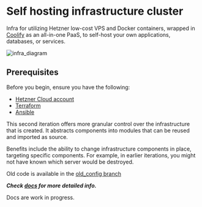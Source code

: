 # Self hosting infrastructure cluster

Infra for utilizing Hetzner low-cost VPS and Docker containers, wrapped in [Coolify](https://coolify.io) as an all-in-one PaaS, to self-host your own applications, databases, or services.

![infra_diagram](./docs/docs/public/01_infra_diagram.svg)

## Prerequisites

Before you begin, ensure you have the following:

- [Hetzner Cloud account](https://hetzner.cloud/?ref=Ix9xCKNxJriM)
- [Terraform](https://www.terraform.io/downloads.html)
- [Ansible](https://docs.ansible.com/ansible/latest/installation_guide/intro_installation.html)

This second iteration offers more granular control over the infrastructure that is created.
It abstracts components into modules that can be reused and imported as source.

Benefits include the ability to change infrastructure components in place, targeting specific components.
For example, in earlier iterations, you might not have known which server would be destroyed.

Old code is available in the [old_config branch](https://github.com/Ujstor/self-hosting-infrastructure-cluster/tree/old_config)

***Check [docs](ujstor.github.io/self-hosting-infrastructure-cluster) for more detailed info.*** 

Docs are work in progress.
